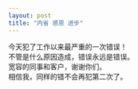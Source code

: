 ```yaml
---
layout: post
title: "内省 感恩 进步"
---
```


今天犯了工作以来最严重的一次错误！  
不管是什么原因造成，错误永远是错误。  
宽容的同事和客户，谢谢你们。  
相信我，同样的错不会再犯第二次了。  

							  
		

